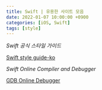 ```yaml
---
title: Swift | 유용한 사이트 모음
date: 2022-01-07 10:00:00 +0900
categories: [iOS, Swift]
tags: [style]
---
```


*Swift 공식 스타일 가이드*

[Swift style guide-ko](https://github.com/swift-kr/swift-style-guide-raywenderlich/blob/master/ko_style_guide.md)

*Swift Online Compiler and Debugger*

[GDB Online Debugger](https://www.onlinegdb.com/)